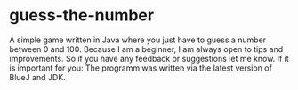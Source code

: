 # guess-the-number
A simple game written in Java where you just have to guess a number between 0 and 100.
Because I am a beginner, I am always open to tips and improvements. So if you have any feedback or suggestions let me know.
If it is important for you: The programm was written via the latest version of BlueJ and JDK.
